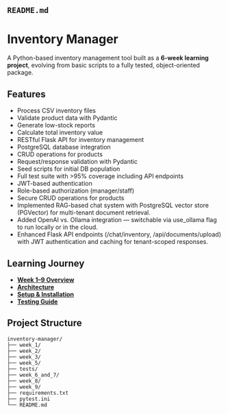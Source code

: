 ## `README.md`


# Inventory Manager

A Python-based inventory management tool built as a **6-week learning project**, evolving from basic scripts to a fully tested, object-oriented package.


## Features
- Process CSV inventory files
- Validate product data with Pydantic
- Generate low-stock reports
- Calculate total inventory value
- RESTful Flask API for inventory management
- PostgreSQL database integration
- CRUD operations for products
- Request/response validation with Pydantic
- Seed scripts for initial DB population
- Full test suite with >95% coverage including API endpoints
- JWT-based authentication
- Role-based authorization (manager/staff)
- Secure CRUD operations for products
- Implemented RAG-based chat system with PostgreSQL vector store (PGVector) for multi-tenant document retrieval.
- Added OpenAI vs. Ollama integration — switchable via use_ollama flag to run locally or in the cloud.
- Enhanced Flask API endpoints (/chat/inventory, /api/documents/upload) with JWT authentication and caching for tenant-scoped responses.


## Learning Journey
- **[Week 1–9 Overview](docs/INDEX.md)**
- **[Architecture](docs/ARCHITECTURE.md)**
- **[Setup & Installation](docs/SETUP.md)**
- **[Testing Guide](docs/TESTING.md)**



## Project Structure
```
inventory-manager/
├── week_1/
├── week_2/
├── week_3/
├── week_5/
├── tests/
├── week_6_and_7/
├── week_8/
├── week_9/
├── requirements.txt
├── pytest.ini
└── README.md
```
